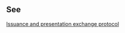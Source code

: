 ## See
[Issuance and presentation exchange protocol](term_issuance-and-presentation-exchange-protocol)